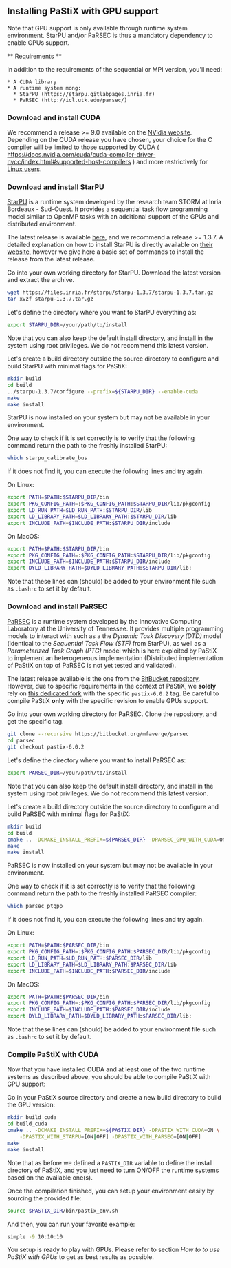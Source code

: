 ## Installing PaStiX with GPU support

Note that GPU support is only available through runtime system
environment. StarPU and/or PaRSEC is thus a mandatory dependency to
enable GPUs support.

** Requirements **

In addition to the requirements of the sequential or MPI version, you'll need:

    * A CUDA library
    * A runtime system mong:
      * StarPU (https://starpu.gitlabpages.inria.fr)
      * PaRSEC (http://icl.utk.edu/parsec/)


### Download and install CUDA

We recommend a release >= 9.0 available on the [NVidia
website](https://developer.nvidia.com/CUDA-TOOLKIT-ARCHIVE).
Depending on the CUDA release you have chosen, your choice for the C
compiler will be limited to those supported by CUDA (
https://docs.nvidia.com/cuda/cuda-compiler-driver-nvcc/index.html#supported-host-compilers
) and more restrictively for [Linux
users](https://docs.nvidia.com/cuda/cuda-installation-guide-linux/index.html).


### Download and install StarPU

[StarPU](https://starpu.gitlabpages.inria.fr) is a runtime system
developed by the research team STORM at Inria Bordeaux -
Sud-Ouest. It provides a sequential task flow programming model similar
to OpenMP tasks with an additional support of the GPUs and distributed
environment.

The latest release is available
[here](https://files.inria.fr/starpu/), and we recommend a release >=
1.3.7.
A detailed explanation on how to install StarPU is directly available
on [their
website](https://files.inria.fr/starpu/testing/master/doc/html/BuildingAndInstallingStarPU.html),
however we give here a basic set of commands to install the release
from the latest release.

Go into your own working directory for StarPU.
Download the latest version and extract the archive.

```sh
wget https://files.inria.fr/starpu/starpu-1.3.7/starpu-1.3.7.tar.gz
tar xvzf starpu-1.3.7.tar.gz
```

Let's define the directory where you want to StarPU everything as:
```sh
export STARPU_DIR=/your/path/to/install
```
Note that you can also keep the default install directory, and install
in the system using root privileges. We do not recommend this latest version.

Let's create a build directory outside the source directory to
configure and build StarPU with minimal flags for PaStiX:
```sh
mkdir build
cd build
../starpu-1.3.7/configure --prefix=${STARPU_DIR} --enable-cuda
make
make install
```

StarPU is now installed on your system but may not be available in
your environment.

One way to check if it is set correctly is to verify that the following command
return the path to the freshly installed StarPU:
```sh
which starpu_calibrate_bus
```

If it does not find it, you can execute the following lines and try
again.

On Linux:
```sh
export PATH=$PATH:$STARPU_DIR/bin
export PKG_CONFIG_PATH=:$PKG_CONFIG_PATH:$STARPU_DIR/lib/pkgconfig
export LD_RUN_PATH=$LD_RUN_PATH:$STARPU_DIR/lib
export LD_LIBRARY_PATH=$LD_LIBRARY_PATH:$STARPU_DIR/lib
export INCLUDE_PATH=$INCLUDE_PATH:$STARPU_DIR/include
```

On MacOS:
```sh
export PATH=$PATH:$STARPU_DIR/bin
export PKG_CONFIG_PATH=:$PKG_CONFIG_PATH:$STARPU_DIR/lib/pkgconfig
export INCLUDE_PATH=$INCLUDE_PATH:$STARPU_DIR/include
export DYLD_LIBRARY_PATH=$DYLD_LIBRARY_PATH:$STARPU_DIR/lib:
```

Note that these lines can (should) be added to your environment file
such as `.bashrc` to set it by default.

### Download and install PaRSEC

[PaRSEC](http://icl.utk.edu/parsec/) is a runtime system developed by the Innovative Computing
Laboratory at the University of Tennessee. It provides multiple
programming models to interact with such as a the _Dynamic Task
Discovery (DTD)_ model (identical to the _Sequential Task Flow (STF)_
from StarPU), as well as a _Parameterized Task Graph (PTG)_ model
which is here exploited by PaStiX to implement an
heterogeneous implementation (Distributed implementation of PaStiX on
top of PaRSEC is not yet tested and validated).

The latest release available is the one from the [BitBucket
repository](https://bitbucket.org/icldistcomp/parsec). However, due to specific requirements in the context of
PaStiX, we **solely** rely on [this dedicated
fork](https://bitbucket.org/mfaverge/parsec) with the specific
`pastix-6.0.2` tag. Be careful to compile PaStiX **only** with the
specific revision to enable GPUs support.

Go into your own working directory for PaRSEC.
Clone the repository, and get the specific tag.

```sh
git clone --recursive https://bitbucket.org/mfaverge/parsec
cd parsec
git checkout pastix-6.0.2
```

Let's define the directory where you want to install PaRSEC as:
```sh
export PARSEC_DIR=/your/path/to/install
```

Note that you can also keep the default install directory, and install
in the system using root privileges. We do not recommend this latest version.

Let's create a build directory outside the source directory to
configure and build PaRSEC with minimal flags for PaStiX:
```sh
mkdir build
cd build
cmake .. -DCMAKE_INSTALL_PREFIX=${PARSEC_DIR} -DPARSEC_GPU_WITH_CUDA=ON
make
make install
```

PaRSEC is now installed on your system but may not be available in
your environment.

One way to check if it is set correctly is to verify that the following command
return the path to the freshly installed PaRSEC compiler:
```sh
which parsec_ptgpp
```

If it does not find it, you can execute the following lines and try
again.

On Linux:
```sh
export PATH=$PATH:$PARSEC_DIR/bin
export PKG_CONFIG_PATH=:$PKG_CONFIG_PATH:$PARSEC_DIR/lib/pkgconfig
export LD_RUN_PATH=$LD_RUN_PATH:$PARSEC_DIR/lib
export LD_LIBRARY_PATH=$LD_LIBRARY_PATH:$PARSEC_DIR/lib
export INCLUDE_PATH=$INCLUDE_PATH:$PARSEC_DIR/include
```

On MacOS:
```sh
export PATH=$PATH:$PARSEC_DIR/bin
export PKG_CONFIG_PATH=:$PKG_CONFIG_PATH:$PARSEC_DIR/lib/pkgconfig
export INCLUDE_PATH=$INCLUDE_PATH:$PARSEC_DIR/include
export DYLD_LIBRARY_PATH=$DYLD_LIBRARY_PATH:$PARSEC_DIR/lib:
```

Note that these lines can (should) be added to your environment file
such as `.bashrc` to set it by default.

### Compile PaStiX with CUDA

Now that you have installed CUDA and at least one of the two runtime
systems as described above, you should be able to compile PaStiX with
GPU support:

Go in your PaStiX source directory and create a new build directory to
build the GPU version:
```sh
mkdir build_cuda
cd build_cuda
cmake .. -DCMAKE_INSTALL_PREFIX=${PASTIX_DIR} -DPASTIX_WITH_CUDA=ON \
    -DPASTIX_WITH_STARPU=[ON|OFF] -DPASTIX_WITH_PARSEC=[ON|OFF]
make
make install
```

Note that as before we defined a `PASTIX_DIR` variable to define the
install directory of PaStiX, and you just need to turn ON/OFF the
runtime systems based on the available one(s).

Once the compilation finished, you can setup your environment easily
by sourcing the provided file:
```sh
source $PASTIX_DIR/bin/pastix_env.sh
```

And then, you can run your favorite example:
```sh
simple -9 10:10:10
```

You setup is ready to play with GPUs. Please refer to section _How to
to use PaStiX with GPUs_ to get as best results as possible.
